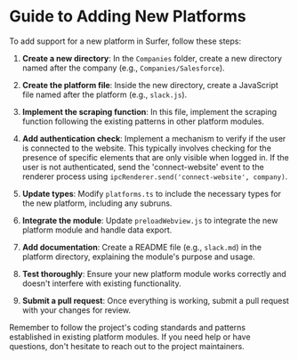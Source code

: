 # Guide to Adding New Platforms

To add support for a new platform in Surfer, follow these steps:

1. **Create a new directory**: In the `Companies` folder, create a new directory named after the company (e.g., `Companies/Salesforce`).

2. **Create the platform file**: Inside the new directory, create a JavaScript file named after the platform (e.g., `slack.js`).

3. **Implement the scraping function**: In this file, implement the scraping function following the existing patterns in other platform modules.

4. **Add authentication check**: Implement a mechanism to verify if the user is connected to the website. This typically involves checking for the presence of specific elements that are only visible when logged in. If the user is not authenticated, send the 'connect-website' event to the renderer process using `ipcRenderer.send('connect-website', company)`.

5. **Update types**: Modify `platforms.ts` to include the necessary types for the new platform, including any subruns.

6. **Integrate the module**: Update `preloadWebview.js` to integrate the new platform module and handle data export.

7. **Add documentation**: Create a README file (e.g., `slack.md`) in the platform directory, explaining the module's purpose and usage.

8. **Test thoroughly**: Ensure your new platform module works correctly and doesn't interfere with existing functionality.

9. **Submit a pull request**: Once everything is working, submit a pull request with your changes for review.

Remember to follow the project's coding standards and patterns established in existing platform modules. If you need help or have questions, don't hesitate to reach out to the project maintainers.
